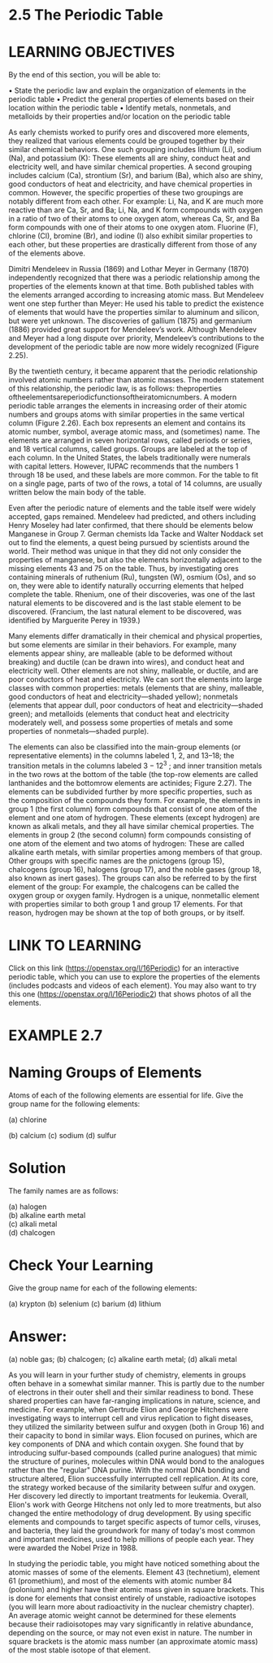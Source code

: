 # 2.5 The Periodic Table

# LEARNING OBJECTIVES

By the end of this section, you will be able to:

• State the periodic law and explain the organization of elements in the periodic table • Predict the general properties of elements based on their location within the periodic table • Identify metals, nonmetals, and metalloids by their properties and/or location on the periodic table

As early chemists worked to purify ores and discovered more elements, they realized that various elements could be grouped together by their similar chemical behaviors. One such grouping includes lithium (Li), sodium (Na), and potassium (K): These elements all are shiny, conduct heat and electricity well, and have similar chemical properties. A second grouping includes calcium (Ca), strontium (Sr), and barium (Ba), which also are shiny, good conductors of heat and electricity, and have chemical properties in common. However, the specific properties of these two groupings are notably different from each other. For example: Li, Na, and K are much more reactive than are Ca, Sr, and Ba; Li, Na, and K form compounds with oxygen in a ratio of two of their atoms to one oxygen atom, whereas Ca, Sr, and Ba form compounds with one of their atoms to one oxygen atom. Fluorine (F), chlorine (Cl), bromine (Br), and iodine (I) also exhibit similar properties to each other, but these properties are drastically different from those of any of the elements above.

Dimitri Mendeleev in Russia (1869) and Lothar Meyer in Germany (1870) independently recognized that there was a periodic relationship among the properties of the elements known at that time. Both published tables with the elements arranged according to increasing atomic mass. But Mendeleev went one step further than Meyer: He used his table to predict the existence of elements that would have the properties similar to aluminum and silicon, but were yet unknown. The discoveries of gallium (1875) and germanium (1886) provided great support for Mendeleev’s work. Although Mendeleev and Meyer had a long dispute over priority, Mendeleev’s contributions to the development of the periodic table are now more widely recognized (Figure 2.25).

By the twentieth century, it became apparent that the periodic relationship involved atomic numbers rather than atomic masses. The modern statement of this relationship, the periodic law, is as follows: theproperties oftheelementsareperiodicfunctionsoftheiratomicnumbers. A modern periodic table arranges the elements in increasing order of their atomic numbers and groups atoms with similar properties in the same vertical column (Figure 2.26). Each box represents an element and contains its atomic number, symbol, average atomic mass, and (sometimes) name. The elements are arranged in seven horizontal rows, called periods or series, and 18 vertical columns, called groups. Groups are labeled at the top of each column. In the United States, the labels traditionally were numerals with capital letters. However, IUPAC recommends that the numbers 1 through 18 be used, and these labels are more common. For the table to fit on a single page, parts of two of the rows, a total of 14 columns, are usually written below the main body of the table.

Even after the periodic nature of elements and the table itself were widely accepted, gaps remained. Mendeleev had predicted, and others including Henry Moseley had later confirmed, that there should be elements below Manganese in Group 7. German chemists Ida Tacke and Walter Noddack set out to find the elements, a quest being pursued by scientists around the world. Their method was unique in that they did not only consider the properties of manganese, but also the elements horizontally adjacent to the missing elements 43 and 75 on the table. Thus, by investigating ores containing minerals of ruthenium (Ru), tungsten (W), osmium (Os), and so on, they were able to identify naturally occurring elements that helped complete the table. Rhenium, one of their discoveries, was one of the last natural elements to be discovered and is the last stable element to be discovered. (Francium, the last natural element to be discovered, was identified by Marguerite Perey in 1939.)

Many elements differ dramatically in their chemical and physical properties, but some elements are similar in their behaviors. For example, many elements appear shiny, are malleable (able to be deformed without breaking) and ductile (can be drawn into wires), and conduct heat and electricity well. Other elements are not shiny, malleable, or ductile, and are poor conductors of heat and electricity. We can sort the elements into large classes with common properties: metals (elements that are shiny, malleable, good conductors of heat and electricity—shaded yellow); nonmetals (elements that appear dull, poor conductors of heat and electricity—shaded green); and metalloids (elements that conduct heat and electricity moderately well, and possess some properties of metals and some properties of nonmetals—shaded purple).

The elements can also be classified into the main-group elements (or representative elements) in the columns labeled 1, 2, and 13–18; the transition metals in the columns labeled $3 { - } 1 2 ^ { 3 }$ ; and inner transition metals in the two rows at the bottom of the table (the top-row elements are called lanthanides and the bottomrow elements are actinides; Figure 2.27). The elements can be subdivided further by more specific properties, such as the composition of the compounds they form. For example, the elements in group 1 (the first column) form compounds that consist of one atom of the element and one atom of hydrogen. These elements (except hydrogen) are known as alkali metals, and they all have similar chemical properties. The elements in group 2 (the second column) form compounds consisting of one atom of the element and two atoms of hydrogen: These are called alkaline earth metals, with similar properties among members of that group. Other groups with specific names are the pnictogens (group 15), chalcogens (group 16), halogens (group 17), and the noble gases (group 18, also known as inert gases). The groups can also be referred to by the first element of the group: For example, the chalcogens can be called the oxygen group or oxygen family. Hydrogen is a unique, nonmetallic element with properties similar to both group 1 and group 17 elements. For that reason, hydrogen may be shown at the top of both groups, or by itself.

# LINK TO LEARNING

Click on this link (https://openstax.org/l/16Periodic) for an interactive periodic table, which you can use to explore the properties of the elements (includes podcasts and videos of each element). You may also want to try this one (https://openstax.org/l/16Periodic2) that shows photos of all the elements.

# EXAMPLE 2.7

# Naming Groups of Elements

Atoms of each of the following elements are essential for life. Give the group name for the following elements:

(a) chlorine

(b) calcium (c) sodium (d) sulfur

# Solution

The family names are as follows:

(a) halogen   
(b) alkaline earth metal   
(c) alkali metal   
(d) chalcogen

# Check Your Learning

Give the group name for each of the following elements:

(a) krypton (b) selenium (c) barium (d) lithium

# Answer:

(a) noble gas; (b) chalcogen; (c) alkaline earth metal; (d) alkali metal

As you will learn in your further study of chemistry, elements in groups often behave in a somewhat similar manner. This is partly due to the number of electrons in their outer shell and their similar readiness to bond. These shared properties can have far-ranging implications in nature, science, and medicine. For example, when Gertrude Elion and George Hitchens were investigating ways to interrupt cell and virus replication to fight diseases, they utilized the similarity between sulfur and oxygen (both in Group 16) and their capacity to bond in similar ways. Elion focused on purines, which are key components of DNA and which contain oxygen. She found that by introducing sulfur-based compounds (called purine analogues) that mimic the structure of purines, molecules within DNA would bond to the analogues rather than the "regular" DNA purine. With the normal DNA bonding and structure altered, Elion successfully interrupted cell replication. At its core, the strategy worked because of the similarity between sulfur and oxygen. Her discovery led directly to important treatments for leukemia. Overall, Elion's work with George Hitchens not only led to more treatments, but also changed the entire methodology of drug development. By using specific elements and compounds to target specific aspects of tumor cells, viruses, and bacteria, they laid the groundwork for many of today's most common and important medicines, used to help millions of people each year. They were awarded the Nobel Prize in 1988.

In studying the periodic table, you might have noticed something about the atomic masses of some of the elements. Element 43 (technetium), element 61 (promethium), and most of the elements with atomic number 84 (polonium) and higher have their atomic mass given in square brackets. This is done for elements that consist entirely of unstable, radioactive isotopes (you will learn more about radioactivity in the nuclear chemistry chapter). An average atomic weight cannot be determined for these elements because their radioisotopes may vary significantly in relative abundance, depending on the source, or may not even exist in nature. The number in square brackets is the atomic mass number (an approximate atomic mass) of the most stable isotope of that element.